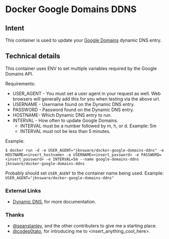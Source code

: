 # Docker Google Domains DDNS


## Intent

This container is used to update your [Google Domains](https://domains.google.com) dynamic DNS entry.



## Technical details

This container uses ENV to set multiple variables required by the Google Domains API.

Requirements:
- USER_AGENT - You must set a user agent in your request as well. Web browsers will generally add this for you when testing via the above url.
- USERNAME - Username found on the Dynamic DNS entry.
- PASSWORD - Password found on the Dynamic DNS entry.
- HOSTNAME- Which Dynamic DNS entry to run.
- INTERVAL - How often to update Google Domains.
  - INTERVAL must be a number followed by m, h, or d. Example: 5m
  - INTERVAL must not be less than 5 minutes.

Example:

```
$ docker run -d -e USER_AGENT="jknsware/docker-google-domains-ddns" -e HOSTNAME=<insert_hostname> -e USERNAME=<insert_password> -e PASSWORD=<insert_password> -e INTERVAL=5m --name google-domains-ddns jknsware/docker-google-domains-ddns
```
Probably should set `USER_AGENT` to the container name being used. Example: `USER_AGENT="jknsware/docker-google-domains-ddns"`

### External Links

- [Dynamic DNS](https://support.google.com/domains/answer/6147083), for more documentation.


### Thanks

-  [@seanstanley](https://github.com/seanstaley), and the other contributers to give me a starting place.
-  [@codep0tato](https://github.com/codep0tato), for introducing me to <insert_anything_cool_here>.
